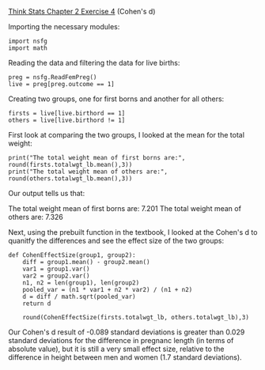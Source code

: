 [Think Stats Chapter 2 Exercise 4](http://greenteapress.com/thinkstats2/html/thinkstats2003.html#toc24) (Cohen's d)

Importing the necessary modules:

    import nsfg
    import math

Reading the data and filtering the data for live births:

    preg = nsfg.ReadFemPreg()
    live = preg[preg.outcome == 1]
    
Creating two groups, one for first borns and another for all others:

    firsts = live[live.birthord == 1]
    others = live[live.birthord != 1]
    
    
First look at comparing the two groups, I looked at the mean for the total weight:

    print("The total weight mean of first borns are:", round(firsts.totalwgt_lb.mean(),3))
    print("The total weight mean of others are:", round(others.totalwgt_lb.mean(),3))

Our output tells us that:

The total weight mean of first borns are: 7.201
The total weight mean of others are: 7.326
    
Next, using the prebuilt function in the textbook, I looked at the Cohen's d to quanitfy the differences and see the effect size of the two groups:

    def CohenEffectSize(group1, group2):
        diff = group1.mean() - group2.mean()
        var1 = group1.var()
        var2 = group2.var()
        n1, n2 = len(group1), len(group2)
        pooled_var = (n1 * var1 + n2 * var2) / (n1 + n2)
        d = diff / math.sqrt(pooled_var)
        return d
        
        round(CohenEffectSize(firsts.totalwgt_lb, others.totalwgt_lb),3)
        
Our Cohen's d result of -0.089 standard deviations is greater than 0.029 standard deviations for the difference in pregnanc length (in terms of absolute value), but it is still a very small effect size, relative to the difference in height between men and women (1.7 standard deviations).
